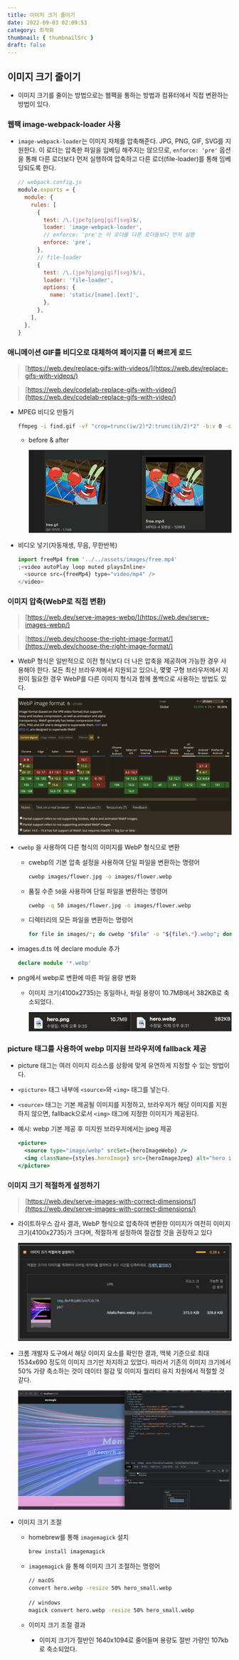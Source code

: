```yaml
---
title: 이미지 크기 줄이기
date: 2022-09-03 02:09:53
category: 최적화
thumbnail: { thumbnailSrc }
draft: false
---
```


## 이미지 크기 줄이기

- 이미지 크기를 줄이는 방법으로는 웹팩을 통하는 방법과 컴퓨터에서 직접 변환하는 방법이 있다.

### 웹팩 image-webpack-loader 사용

- `image-webpack-loader`는 이미지 자체를 압축해준다. JPG, PNG, GIF, SVG를 지원한다. 이 로더는 압축한 파일을 임베딩 해주지는 않으므로, `enforce: 'pre'` 옵션을 통해 다른 로더보다 먼저 실행하여 압축하고 다른 로더(file-loader)를 통해 임베딩되도록 한다.

  ```jsx
  // webpack.config.js
  module.exports = {
    module: {
      rules: [
        {
          test: /\.(jpe?g|png|gif|svg)$/,
          loader: 'image-webpack-loader',
          // enforce: 'pre'는 이 로더를 다른 로더들보다 먼저 실행
          enforce: 'pre',
        },
        // file-loader
        {
          test: /\.(jpe?g|png|gif|svg)$/i,
          loader: 'file-loader',
          options: {
            name: 'static/[name].[ext]',
          },
        },
      ],
    },
  }
  ```

### 애니메이션 GIF를 비디오로 대체하여 페이지를 더 빠르게 로드

> [https://web.dev/replace-gifs-with-videos/](https://web.dev/replace-gifs-with-videos/)

> [https://web.dev/codelab-replace-gifs-with-video/](https://web.dev/codelab-replace-gifs-with-video/)

- MPEG 비디오 만들기

  ```bash
  ffmpeg -i find.gif -vf "crop=trunc(iw/2)*2:trunc(ih/2)*2" -b:v 0 -crf 25 -f mp4 -vcodec libx264 -pix_fmt yuv420p find.mp4
  ```

  - before & after

    ![before-gif](../image/p6.jpg)

- 비디오 넣기(자동재생, 무음, 무한반복)

  ```javascript
  import freeMp4 from '../../assets/images/free.mp4'
  ;<video autoPlay loop muted playsInline>
    <source src={freeMp4} type="video/mp4" />
  </video>
  ```

### 이미지 압축(WebP로 직접 변환)

> [https://web.dev/serve-images-webp/](https://web.dev/serve-images-webp/)

> [https://web.dev/choose-the-right-image-format/](https://web.dev/choose-the-right-image-format/)

- WebP 형식은 일반적으로 이전 형식보다 더 나은 압축을 제공하며 가능한 경우 사용해야 한다. 모든 최신 브라우저에서 지원되고 있으나, 몇몇 구형 브라우저에서 지원이 필요한 경우 WebP를 다른 이미지 형식과 함께 폴백으로 사용하는 방법도 있다.

  ![WebP 브라우저 지원](../image/p7.png)

- `cwebp` 을 사용하여 다른 형식의 이미지를 WebP 형식으로 변환

  - cwebp의 기본 압축 설정을 사용하여 단일 파일을 변환하는 명령어

    ```bash
    cwebp images/flower.jpg -o images/flower.webp
    ```

  - 품질 수준 `50`을 사용하여 단일 파일을 변환하는 명령어

    ```bash
    cwebp -q 50 images/flower.jpg -o images/flower.webp
    ```

  - 디렉터리의 모든 파일을 변환하는 명령어

    ```bash
    for file in images/*; do cwebp "$file" -o "${file%.*}.webp"; done
    ```

- images.d.ts 에 declare module 추가

  ```typescript
  declare module '*.webp'
  ```

- png에서 webp로 변환에 따른 파일 용량 변화

  - 이미지 크기(4100x2735)는 동일하나, 파일 용량이 10.7MB에서 382KB로 축소되었다.

    ![png에서 webp로 변환에 따른 파일 용량 변화](../image/p8.jpg)

### picture 태그를 사용하여 webp 미지원 브라우저에 fallback 제공

- picture 태그는 여러 이미지 리소스를 상황에 맞게 유연하게 지정할 수 있는 방법이다.
- `<picture>` 태그 내부에 `<source>`와 `<img>` 태그를 넣는다.
- `<source>` 태그는 기본 제공될 이미지를 지정하고, 브라우저가 해당 이미지를 지원하지 않으면, fallback으로서 `<img>` 태그에 지정한 이미지가 제공된다.
- 예시: webp 기본 제공 후 미지원 브라우저에서는 jpeg 제공

  ```jsx
  <picture>
    <source type="image/webp" srcSet={heroImageWebp} />
    <img className={styles.heroImage} src={heroImageJpeg} alt="hero image" />
  </picture>
  ```

### 이미지 크기 적절하게 설정하기

> [https://web.dev/serve-images-with-correct-dimensions/](https://web.dev/serve-images-with-correct-dimensions/)

- 라이트하우스 감사 결과, WebP 형식으로 압축하여 변환한 이미지가 여전히 이미지 크기(4100x2735)가 크다며, 적절하게 설정하여 절감할 것을 권장하고 있다

  ![라이트하우스 결과](../image/p9.png)

- 크롬 개발자 도구에서 해당 이미지 요소를 확인한 결과, 맥북 기준으로 최대 1534x690 정도의 이미지 크기만 차지하고 있었다. 따라서 기존의 이미지 크기에서 50% 가량 축소하는 것이 데이터 절감 및 이미지 퀄리티 유지 차원에서 적절할 것 같다.

  ![개발자도구 요소 확인](../image/p10.png)

- 이미지 크기 조절

  - homebrew를 통해 `imagemagick` 설치

    ```bash
    brew install imagemagick
    ```

  - `imagemagick` 을 통해 이미지 크기 조절하는 명령어

    ```bash
    // macOS
    convert hero.webp -resize 50% hero_small.webp

    // windows
    magick convert hero.webp -resize 50% hero_small.webp
    ```

  - 이미지 크기 조절 결과

    - 이미지 크기가 절반인 1640x1094로 줄어들며 용량도 절반 가량인 107kb로 축소되었다.
